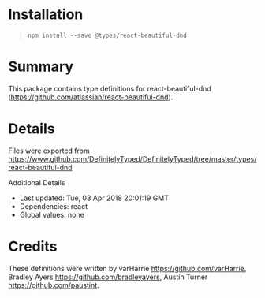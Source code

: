 # Installation
> `npm install --save @types/react-beautiful-dnd`

# Summary
This package contains type definitions for react-beautiful-dnd (https://github.com/atlassian/react-beautiful-dnd).

# Details
Files were exported from https://www.github.com/DefinitelyTyped/DefinitelyTyped/tree/master/types/react-beautiful-dnd

Additional Details
 * Last updated: Tue, 03 Apr 2018 20:01:19 GMT
 * Dependencies: react
 * Global values: none

# Credits
These definitions were written by varHarrie <https://github.com/varHarrie>, Bradley Ayers <https://github.com/bradleyayers>, Austin Turner <https://github.com/paustint>.
